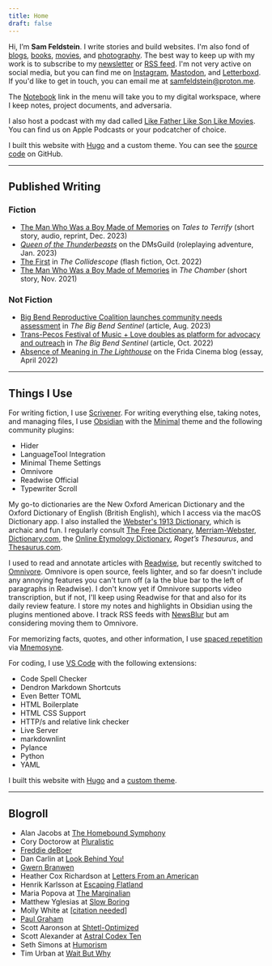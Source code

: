 ```yaml
---
title: Home
draft: false
---
```


Hi, I’m **Sam Feldstein**. I write stories and build websites. I'm also fond of [blogs](#blogroll), [books](https://www.goodreads.com/user/show/153965751-sam-feldstein), [movies](https://letterboxd.com/HoogoSteeglitz/), and [photography](https://www.instagram.com/seldstein/). The best way to keep up with my work is to subscribe to my [newsletter](https://samfeldstein.substack.com/) or [RSS feed](/index.xml). I'm not very active on social media, but you can find me on [Instagram](https://www.instagram.com/seldstein/), [Mastodon](https://mastodon.social/@samfeldstein), and [Letterboxd](https://letterboxd.com/HoogoSteeglitz/). If you'd like to get in touch, you can email me at [samfeldstein@proton.me](mailto:samfeldstein@proton.me).

The [Notebook](https://publish.obsidian.md/sam-feldstein/) link in the menu will take you to my digital workspace, where I keep notes, project documents, and adversaria.

I also host a podcast with my dad called [Like Father Like Son Like Movies](https://podcasts.apple.com/us/podcast/like-father-like-son-like-movies/id1640110809). You can find us on Apple Podcasts or your podcatcher of choice.

I built this website with [Hugo](https://gohugo.io/) and a custom theme. You can see the [source code](https://github.com/seldstein/personal-website) on GitHub.

---

## Published Writing

### Fiction

- [The Man Who Was a Boy Made of Memories](https://talestoterrify.com/episodes/619-z-j-garcia-samuel-feldstein/) on *Tales to Terrify* (short story, audio, reprint, Dec. 2023)
- [*Queen of the Thunderbeasts*](https://www.dmsguild.com/product/426630/Queen-of-the-Thunderbeasts?affiliate_id=1701028) on the DMsGuild (roleplaying adventure, Jan. 2023)
- [The First](https://thecollidescope.com/2022/10/16/the-first/) in *The Collidescope* (flash fiction, Oct. 2022)
- [The Man Who Was a Boy Made of Memories](https://thechambermagazine.com/2021/11/12/the-man-who-was-a-boy-made-of-memories-science-fiction-horror-by-samuel-feldstein/) in *The Chamber* (short story, Nov. 2021)

### Not Fiction

- [Big Bend Reproductive Coalition launches community needs assessment](https://bigbendsentinel.com/2023/08/09/big-bend-reproductive-coalition-launches-community-needs-assessment-with-inaugural-town-hal/?mc_cid=b24b0bb606) in *The Big Bend Sentinel* (article, Aug. 2023)
- [Trans-Pecos Festival of Music + Love doubles as platform for advocacy and outreach](https://bigbendsentinel.com/2022/10/05/trans-pecos-festival-of-music-love-doubles-as-platform-for-advocacy-and-outreach/) in *The Big Bend Sentinel* (article, Oct. 2022)
- [Absence of Meaning in *The Lighthouse*](https://thefridacinema.org/film-criticism/absence-of-meaning-the-lighthouse/) on the Frida Cinema blog (essay, April 2022)

---

## Things I Use

For writing fiction, I use [Scrivener](https://www.literatureandlatte.com/scrivener/overview). For writing everything else, taking notes, and managing files, I use [Obsidian](https://obsidian.md/) with the [Minimal](https://minimal.guide/home) theme and the following community plugins:

- Hider
- LanguageTool Integration
- Minimal Theme Settings
- Omnivore
- Readwise Official
- Typewriter Scroll

My go-to dictionaries are the New Oxford American Dictionary and the Oxford Dictionary of English (British English), which I access via the macOS Dictionary app. I also installed the [Webster's 1913 Dictionary](https://github.com/cmod/websters-1913), which is archaic and fun. I regularly consult [The Free Dictionary](https://www.thefreedictionary.com/), [Merriam-Webster](https://www.merriam-webster.com/), [Dictionary.com](https://www.dictionary.com/), the [Online Etymology Dictionary](https://www.etymonline.com/), *Roget’s Thesaurus*, and [Thesaurus.com](https://www.thesaurus.com/).

I used to read and annotate articles with [Readwise](https://readwise.io/), but recently switched to [Omnivore](https://omnivore.app/). Omnivore is open source, feels lighter, and so far doesn't include any annoying features you can't turn off (a la the blue bar to the left of paragraphs in Readwise). I don't know yet if Omnivore supports video transcription, but if not, I'll keep using Readwise for that and also for its daily review feature. I store my notes and highlights in Obsidian using the plugins mentioned above. I track RSS feeds with [NewsBlur](https://newsblur.com/) but am considering moving them to Omnivore.

For memorizing facts, quotes, and other information, I use [spaced repetition](https://en.wikipedia.org/wiki/Spaced_repetition) via [Mnemosyne](https://mnemosyne-proj.org/).

For coding, I use [VS Code](https://code.visualstudio.com/) with the following extensions:

- Code Spell Checker
- Dendron Markdown Shortcuts
- Even Better TOML
- HTML Boilerplate
- HTML CSS Support
- HTTP/s and relative link checker
- Live Server
- markdownlint
- Pylance
- Python
- YAML

I built this website with [Hugo](https://gohugo.io/) and a [custom theme](https://github.com/seldstein/personal-website).

---

## Blogroll

- Alan Jacobs at [The Homebound Symphony](https://blog.ayjay.org/)
- Cory Doctorow at [Pluralistic](https://pluralistic.net/)
- [Freddie deBoer](https://freddiedeboer.substack.com/)
- Dan Carlin at [Look Behind You!](https://dancarlin.substack.com/)
- [Gwern Branwen](https://gwern.net/)
- Heather Cox Richardson at [Letters From an American](https://heathercoxrichardson.substack.com/)
- Henrik Karlsson at [Escaping Flatland](https://www.henrikkarlsson.xyz/)
- Maria Popova at [The Marginalian](https://www.themarginalian.org/)
- Matthew Yglesias at [Slow Boring](https://www.slowboring.com/)
- Molly White at [[citation needed](https://newsletter.mollywhite.net/)]
- [Paul Graham](https://www.paulgraham.com/)
- Scott Aaronson at [Shtetl-Optimized](https://scottaaronson.blog/)
- Scott Alexander at [Astral Codex Ten](https://www.astralcodexten.com/)
- Seth Simons at [Humorism](https://www.humorism.xyz/)
- Tim Urban at [Wait But Why](https://waitbutwhy.com/)

